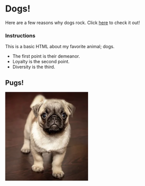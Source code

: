 # Dogs!

Here are a few reasons why dogs rock. Click [here]() to check it out!

### Instructions

This is a basic HTML about my favorite animal; dogs.

* The first point is their demeanor.
* Loyalty is the second point. 
* Diversity is the third.

## Pugs!

![pug_image](dog.PNG)

